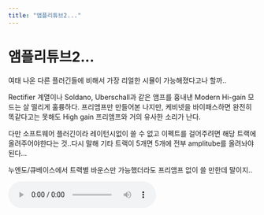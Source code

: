 ```yaml
---
title: "앰플리튜브2..."
---
```

# 앰플리튜브2...

여태 나온 다른 플러긴들에 비해서 가장 리얼한 시뮬이 가능해졌다고나 할까..

Rectifier 계열이나 Soldano, Uberschall과 같은 앰프를 흉내낸 Modern Hi-gain 모드는
살 떨리게 훌륭하다. 프리앰프만 만들어본 나지만, 케비넷을 바이패스하면 완전히 똑같다고는 못해도
High gain 프리앰프와 거의 유사한 소리가 난다.

다만 소프트웨어 플러긴이라 레이턴시없이 쓸 수 없고 이펙트를 걸어주려면
해당 트랙에 올려주어야한다는 것..다시 말해 기타 트랙이 5개면 5개에 전부 amplitube를 올려놔야 된다...

누엔도/큐베이스에서 트랙별 바운스만 가능했더라도 프리앰프 없이 쓸 만한데 말이지..

<audio src="/assets/images/31a547310cd29f980aa72e8c8c39298f.mp3" controls preload></audio>



